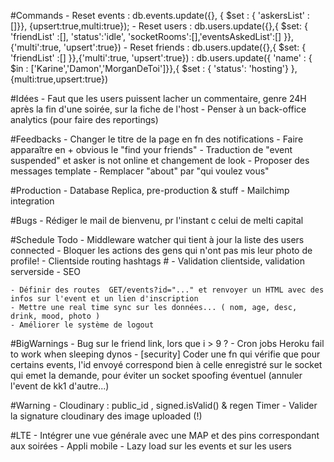 
#Commands
	- Reset events  : db.events.update({}, { $set : { 'askersList' : []}}, {upsert:true,multi:true});
	- Reset users   : db.users.update({},{ $set: { 'friendList' :[], 'status':'idle', 'socketRooms':[],'eventsAskedList':[] }},{'multi':true, 'upsert':true})
	- Reset friends : db.users.update({},{ $set: { 'friendList' :[] }},{'multi':true, 'upsert':true})
					: db.users.update({ 'name' : { $in : ['Karine','Damon','MorganDeToi']}},{ $set : { 'status': 'hosting'} }, {multi:true,upsert:true})

#Idées
	- Faut que les users puissent lacher un commentaire, genre 24H après la fin d'une soirée, sur la fiche de l'host
	- Penser à un back-office analytics (pour faire des reportings)

#Feedbacks
	- Changer le titre de la page en fn des notifications
	- Faire apparaître en + obvious le "find your friends"
	- Traduction de "event suspended" et asker is not online et changement de look
	- Proposer des messages template
	- Remplacer "about" par "qui voulez vous"

#Production
	- Database Replica, pre-production & stuff 
	- Mailchimp integration 

#Bugs
	- Rédiger le mail de bienvenu, pr l'instant c celui de melti capital

#Schedule 
 	Todo
	- Middleware watcher qui tient à jour la liste des users connected
	- Bloquer les actions des gens qui n'ont pas mis leur photo de profile!
	- Clientside routing hashtags #
	- Validation clientside, validation serverside
	- SEO
	
	- Définir des routes  GET/events?id="..." et renvoyer un HTML avec des infos sur l'event et un lien d'inscription
	- Mettre une real time sync sur les données... ( nom, age, desc, drink, mood, photo )
	- Améliorer le système de logout

#BigWarnings
	- Bug sur le friend link, lors que i > 9 ?
	- Cron jobs Heroku fail to work when sleeping dynos
	- [security] Coder une fn qui vérifie que pour certains events, l'id envoyé correspond bien à celle enregistré 
	  sur le socket qui emet la demande, pour éviter un socket spoofing éventuel (annuler l'event de kk1 d'autre...)

#Warning
	- Cloudinary : public_id , signed.isValid() & regen Timer
	- Valider la signature cloudinary des image uploaded (!)
  
#LTE 
	- Intégrer une vue générale avec une MAP et des pins correspondant aux soirées
	- Appli mobile 
	- Lazy load sur les events et sur les users
